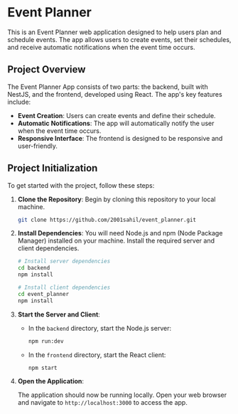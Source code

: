 

# Event Planner


This is an Event Planner web application designed to help users plan and schedule events. The app allows users to create events, set their schedules, and receive automatic notifications when the event time occurs.


## Project Overview

The Event Planner App consists of two parts: the backend, built with NestJS, and the frontend, developed using React. The app's key features include:

- **Event Creation**: Users can create events and define their schedule.
- **Automatic Notifications**: The app will automatically notify the user when the event time occurs.
- **Responsive Interface**: The frontend is designed to be responsive and user-friendly.

## Project Initialization

To get started with the project, follow these steps:

1. **Clone the Repository**: Begin by cloning this repository to your local machine.

   ```bash
   git clone https://github.com/2001sahil/event_planner.git
   ```

2. **Install Dependencies**: You will need Node.js and npm (Node Package Manager) installed on your machine. Install the required server and client dependencies.

   ```bash
   # Install server dependencies
   cd backend
   npm install

   # Install client dependencies
   cd event_planner
   npm install
   ```

4. **Start the Server and Client**:

   - In the `backend` directory, start the Node.js server:

     ```bash
     npm run:dev
     ```

   - In the `frontend` directory, start the React client:

     ```bash
     npm start
     ```

5. **Open the Application**:

   The application should now be running locally. Open your web browser and navigate to `http://localhost:3000` to access the app.


